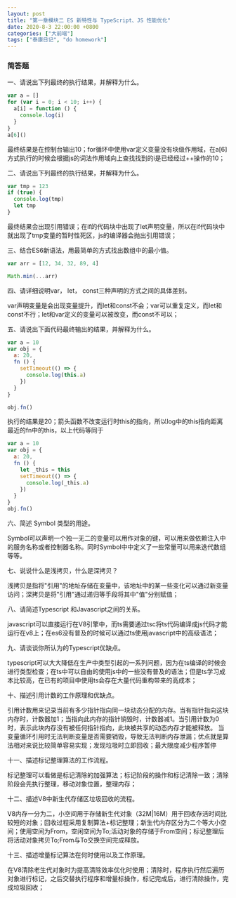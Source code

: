 ```yaml
---
layout: post
title: "第一章模块二 ES 新特性与 TypeScript、JS 性能优化"
date: 2020-8-3 22:00:00 +0800
categories: ["大前端"]
tags: ["泰康日记", "do homework"]
---
```


### 简答题

一、请说出下列最终的执行结果，并解释为什么。

```js
var a = []
for (var i = 0; i < 10; i++) {
  a[i] = function () {
    console.log(i)
  }
}
a[6]()
```

最终结果是在控制台输出10；for循环中使用var定义变量没有块级作用域，在a\[6\]方式执行的时候会根据js的词法作用域向上查找找到的i是已经经过++操作的10；

二、请说出下列最终的执行结果，并解释为什么。

```js
var tmp = 123
if (true) {
  console.log(tmp)
  let tmp
}
```

最终结果会出现引用错误；在if的代码块中出现了let声明变量，所以在if代码块中就出现了tmp变量的暂时性死区，js的编译器会抛出引用错误；

三、结合ES6新语法，用最简单的方式找出数组中的最小值。

```js
var arr = [12, 34, 32, 89, 4]
```

```js
Math.min(...arr)
```

四、请详细说明var， let， const三种声明的方式之间的具体差别。

var声明变量是会出现变量提升，而let和const不会；var可以重复定义，而let和const不行；let和var定义的变量可以被改变，而const不可以；

五、请说出下面代码最终输出的结果，并解释为什么。

```js
var a = 10
var obj = {
  a: 20,
  fn () {
    setTimeout(() => {
      console.log(this.a)
    })
  }
}

obj.fn()
```

执行的结果是20；箭头函数不改变运行时this的指向，所以log中的this指向距离最近的fn中的this，以上代码等同于

```js
var a = 10
var obj = {
  a: 20,
  fn () {
    let _this = this
    setTimeout(() => {
      console.log(_this.a)
    })
  }
}
obj.fn()
```

六、简述 Symbol 类型的用途。

Symbol可以声明一个独一无二的变量可以用作对象的键，可以用来做依赖注入中的服务名称或者控制器名称。同时Symbol中中定义了一些常量可以用来迭代数组等等。

七、说说什么是浅拷贝，什么是深拷贝？

浅拷贝是指将"引用"的地址存储在变量中，该地址中的某一些变化可以通过新变量访问；深拷贝是将"引用"通过递归等手段将其中"值"分别赋值；

八、请简述Typescript 和Javascript之间的关系。

javascript可以直接运行在V8引擎中，而ts需要通过tsc将ts代码编译成js代码才能运行在v8上；在es6没有普及的时候可以通过ts使用javascript中的高级语法；

九、请谈谈你所认为的Typescript优缺点。

typescript可以大大降低在生产中类型引起的一系列问题，因为在ts编译的时候会进行类型检查；在ts中可以自由的使用js中的一些没有普及的语法；但是ts学习成本比较高，在已有的项目中使用ts会存在大量代码重构带来的高成本；

十、描述引用计数的工作原理和优缺点。

引用计数用来记录当前有多少指针指向同一块动态分配的内存。当有指针指向这块内存时，计数器加1；当指向此内存的指针销毁时，计数器减1。当引用计数为0时，表示此块内存没有被任何指针指向，此块被共享的动态内存才能被释放。
当变量循环引用时无法判断变量是否需要销毁，导致无法判断内存泄漏；优点就是算法相对来说比较简单容易实现；发现垃圾时立即回收；最大限度减少程序暂停

十一、描述标记整理算法的工作流程。

标记整理可以看做是标记清除的加强算法；标记阶段的操作和标记清除一致；清除阶段会先执行整理，移动对象位置，整理内存；

十二、描述V8中新生代存储区垃圾回收的流程。

V8内存一分为二，小空间用于存储新生代对象（32M\|16M）用于回收存活时间比较短的对象；回收过程采用复制算法+标记整理；新生代内存区分为二个等大小空间；使用空间为From，空闲空间为To;活动对象的存储于From空间；标记整理后将活动对象拷贝To;From与To交换空间完成释放。

十三、描述增量标记算法在何时使用以及工作原理。

在V8清除老生代对象时为提高清除效率优化时使用；清除时，程序执行然后遍历对象进行标记，之后交替执行程序和增量标操作，标记完成后，进行清除操作，完成垃圾回收；
